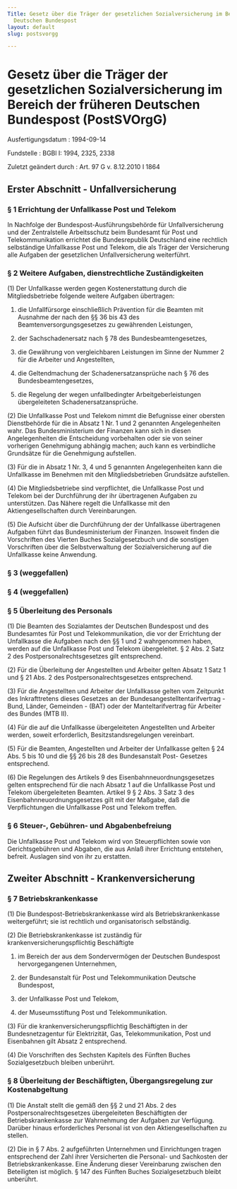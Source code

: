 ```yaml
---
Title: Gesetz über die Träger der gesetzlichen Sozialversicherung im Bereich der früheren
  Deutschen Bundespost
layout: default
slug: postsvorgg

---
```


# Gesetz über die Träger der gesetzlichen Sozialversicherung im Bereich der früheren Deutschen Bundespost (PostSVOrgG)

Ausfertigungsdatum
:   1994-09-14

Fundstelle
:   BGBl I: 1994, 2325, 2338

Zuletzt geändert durch
:   Art. 97 G v. 8.12.2010 I 1864


## Erster Abschnitt - Unfallversicherung



### § 1 Errichtung der Unfallkasse Post und Telekom

In Nachfolge der Bundespost-Ausführungsbehörde für Unfallversicherung
und der Zentralstelle Arbeitsschutz beim Bundesamt für Post und
Telekommunikation errichtet die Bundesrepublik Deutschland eine
rechtlich selbständige Unfallkasse Post und Telekom, die als Träger
der Versicherung alle Aufgaben der gesetzlichen Unfallversicherung
weiterführt.


### § 2 Weitere Aufgaben, dienstrechtliche Zuständigkeiten

(1) Der Unfallkasse werden gegen Kostenerstattung durch die
Mitgliedsbetriebe folgende weitere Aufgaben übertragen:

1.  die Unfallfürsorge einschließlich Prävention für die Beamten mit
    Ausnahme der nach den §§ 36 bis 43 des Beamtenversorgungsgesetzes zu
    gewährenden Leistungen,


2.  der Sachschadenersatz nach § 78 des Bundesbeamtengesetzes,


3.  die Gewährung von vergleichbaren Leistungen im Sinne der Nummer 2 für
    die Arbeiter und Angestellten,


4.  die Geltendmachung der Schadenersatzansprüche nach § 76 des
    Bundesbeamtengesetzes,


5.  die Regelung der wegen unfallbedingter Arbeitgeberleistungen
    übergeleiteten Schadenersatzansprüche.




(2) Die Unfallkasse Post und Telekom nimmt die Befugnisse einer
obersten Dienstbehörde für die in Absatz 1 Nr. 1 und 2 genannten
Angelegenheiten wahr. Das Bundesministerium der Finanzen kann sich in
diesen Angelegenheiten die Entscheidung vorbehalten oder sie von
seiner vorherigen Genehmigung abhängig machen; auch kann es
verbindliche Grundsätze für die Genehmigung aufstellen.

(3) Für die in Absatz 1 Nr. 3, 4 und 5 genannten Angelegenheiten kann
die Unfallkasse im Benehmen mit den Mitgliedsbetrieben Grundsätze
aufstellen.

(4) Die Mitgliedsbetriebe sind verpflichtet, die Unfallkasse Post und
Telekom bei der Durchführung der ihr übertragenen Aufgaben zu
unterstützen. Das Nähere regelt die Unfallkasse mit den
Aktiengesellschaften durch Vereinbarungen.

(5) Die Aufsicht über die Durchführung der der Unfallkasse
übertragenen Aufgaben führt das Bundesministerium der Finanzen.
Insoweit finden die Vorschriften des Vierten Buches Sozialgesetzbuch
und die sonstigen Vorschriften über die Selbstverwaltung der
Sozialversicherung auf die Unfallkasse keine Anwendung.


### § 3 (weggefallen)


### § 4 (weggefallen)


### § 5 Überleitung des Personals

(1) Die Beamten des Sozialamtes der Deutschen Bundespost und des
Bundesamtes für Post und Telekommunikation, die vor der Errichtung der
Unfallkasse die Aufgaben nach den §§ 1 und 2 wahrgenommen haben,
werden auf die Unfallkasse Post und Telekom übergeleitet. § 2 Abs. 2
Satz 2 des Postpersonalrechtsgesetzes gilt entsprechend.

(2) Für die Überleitung der Angestellten und Arbeiter gelten Absatz 1
Satz 1 und § 21 Abs. 2 des Postpersonalrechtsgesetzes entsprechend.

(3) Für die Angestellten und Arbeiter der Unfallkasse gelten vom
Zeitpunkt des Inkrafttretens dieses Gesetzes an der
Bundesangestelltentarifvertrag - Bund, Länder, Gemeinden - (BAT) oder
der Manteltarifvertrag für Arbeiter des Bundes (MTB II).

(4) Für die auf die Unfallkasse übergeleiteten Angestellten und
Arbeiter werden, soweit erforderlich, Besitzstandsregelungen
vereinbart.

(5) Für die Beamten, Angestellten und Arbeiter der Unfallkasse gelten
§ 24 Abs. 5 bis 10 und die §§ 26 bis 28 des Bundesanstalt Post-
Gesetzes entsprechend.

(6) Die Regelungen des Artikels 9 des Eisenbahnneuordnungsgesetzes
gelten entsprechend für die nach Absatz 1 auf die Unfallkasse Post und
Telekom übergeleiteten Beamten. Artikel 9 § 2 Abs. 3 Satz 3 des
Eisenbahnneuordnungsgesetzes gilt mit der Maßgabe, daß die
Verpflichtungen die Unfallkasse Post und Telekom treffen.


### § 6 Steuer-, Gebühren- und Abgabenbefreiung

Die Unfallkasse Post und Telekom wird von Steuerpflichten sowie von
Gerichtsgebühren und Abgaben, die aus Anlaß ihrer Errichtung
entstehen, befreit. Auslagen sind von ihr zu erstatten.


## Zweiter Abschnitt - Krankenversicherung



### § 7 Betriebskrankenkasse

(1) Die Bundespost-Betriebskrankenkasse wird als Betriebskrankenkasse
weitergeführt; sie ist rechtlich und organisatorisch selbständig.

(2) Die Betriebskrankenkasse ist zuständig für
krankenversicherungspflichtig Beschäftigte

1.  im Bereich der aus dem Sondervermögen der Deutschen Bundespost
    hervorgegangenen Unternehmen,


2.  der Bundesanstalt für Post und Telekommunikation Deutsche Bundespost,


3.  der Unfallkasse Post und Telekom,


4.  der Museumsstiftung Post und Telekommunikation.




(3) Für die krankenversicherungspflichtig Beschäftigten in der
Bundesnetzagentur für Elektrizität, Gas, Telekommunikation, Post und
Eisenbahnen gilt Absatz 2 entsprechend.

(4) Die Vorschriften des Sechsten Kapitels des Fünften Buches
Sozialgesetzbuch bleiben unberührt.


### § 8 Überleitung der Beschäftigten, Übergangsregelung zur Kostenabgeltung

(1) Die Anstalt stellt die gemäß den §§ 2 und 21 Abs. 2 des
Postpersonalrechtsgesetzes übergeleiteten Beschäftigten der
Betriebskrankenkasse zur Wahrnehmung der Aufgaben zur Verfügung.
Darüber hinaus erforderliches Personal ist von den
Aktiengesellschaften zu stellen.

(2) Die in § 7 Abs. 2 aufgeführten Unternehmen und Einrichtungen
tragen entsprechend der Zahl ihrer Versicherten die Personal- und
Sachkosten der Betriebskrankenkasse. Eine Änderung dieser Vereinbarung
zwischen den Beteiligten ist möglich. § 147 des Fünften Buches
Sozialgesetzbuch bleibt unberührt.

